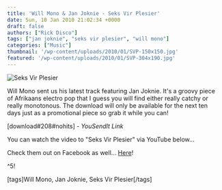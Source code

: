 ```yaml
---
title: 'Will Mono & Jan Joknie - Seks Vir Plesier'
date: Sun, 10 Jan 2010 21:02:34 +0000
draft: false
authors: ["Rick Disco"]
tags: ["jan joknie", "seks vir plesier", "will mono"]
categories: ["Music"]
thumbnail: '/wp-content/uploads/2010/01/SVP-150x150.jpg'
featured: '/wp-content/uploads/2010/01/SVP-304x190.jpg'
---
```


![](/wp-content/uploads/2010/01/SVP.jpg "Seks Vir Plesier")

Will Mono sent us his latest track featuring Jan Joknie. It's a groovy piece of Afrikaans electro pop that I guess you will find either really catchy or really monotonous. The download will only be available for the next ten days just as a promotional piece so grab it while you can!

\[download#208#nohits\] - _YouSendIt Link_

You can watch the video to "Seks Vir Plesier" via YouTube below...

Check them out on Facebook as well... [Here](http://www.facebook.com/pages/Seks-Vir-Plesier/171113462346?ref=ts "Seks Vir Plesier")!

^5!

\[tags\]Will Mono, Jan Joknie, Seks Vir Plesier\[/tags\]